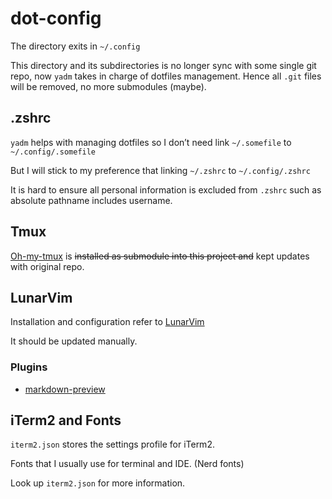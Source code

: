 # dot-config
The directory exits in `~/.config`

This directory and its subdirectories is no longer sync with some single git repo, now `yadm` takes in charge of dotfiles management. Hence all `.git` files will be removed, no more submodules (maybe).

## .zshrc
`yadm` helps with managing dotfiles so I don’t need link `~/.somefile` to `~/.config/.somefile`

But I will stick to my preference that linking `~/.zshrc` to `~/.config/.zshrc`

It is hard to ensure all personal information is excluded from `.zshrc` such as absolute pathname includes username.

## Tmux
[Oh-my-tmux](https://github.com/gpakosz/.tmux) is ~~installed as submodule into this project and~~ kept updates with original repo.

## LunarVim
Installation and configuration refer to [LunarVim](https://github.com/ChristianChiarulli/LunarVim/)

It should be updated manually.

### Plugins

- [markdown-preview](https://github.com/iamcco/markdown-preview.nvim)


## iTerm2 and Fonts
`iterm2.json` stores the settings profile for iTerm2.

Fonts that I usually use for terminal and IDE. (Nerd fonts)

Look up `iterm2.json` for more information.
